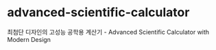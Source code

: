 # advanced-scientific-calculator
최첨단 디자인의 고성능 공학용 계산기 - Advanced Scientific Calculator with Modern Design
